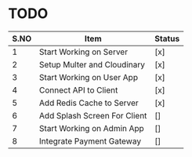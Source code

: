 # TODO

| S.NO | Item                         | Status |
| ---- | ---------------------------- | ------ |
| 1    | Start Working on Server      | [x]    |
| 2    | Setup Multer and Cloudinary  | [x]    |
| 3    | Start Working on User App    | [x]    |
| 4    | Connect API to Client        | [x]    |
| 5    | Add Redis Cache to Server    | [x]    |
| 6    | Add Splash Screen For Client | []     |
| 7    | Start Working on Admin App   | []     |
| 8    | Integrate Payment Gateway    | []     |
